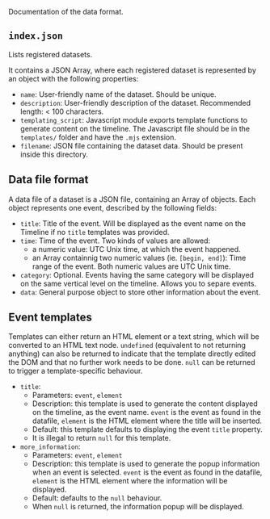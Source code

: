 Documentation of the data format.

## `index.json`
Lists registered datasets.

It contains a JSON Array, where each registered dataset is represented by an object with the following properties:
* `name`: User-friendly name of the dataset. Should be unique.
* `description`: User-friendly description of the dataset. Recommended length: < 100 characters.
* `templating_script`: Javascript module exports template functions to generate content on the timeline. The Javascript file should be in the `templates/` folder and have the `.mjs` extension.
* `filename`: JSON file containing the dataset data. Should be present inside this directory.

## Data file format
A data file of a dataset is a JSON file, containing an Array of objects. Each object represents one event, described by the following fields:
* `title`: Title of the event. Will be displayed as the event name on the Timeline if no `title` templates was provided.
* `time`: Time of the event. Two kinds of values are allowed:
  * a numeric value: UTC Unix time, at which the event happened.
  * an Array containnig two numeric values (ie. `[begin, end]`): Time range of the event. Both numeric values are UTC Unix time.
* `category`: Optional. Events having the same category will be displayed on the same vertical level on the timeline. Allows you to separe events.
* `data`: General purpose object to store other information about the event.

## Event templates
Templates can either return an HTML element or a text string, which will be converted to an HTML text node. `undefined` (equivalent to not returning anything) can also be returned to indicate that the template directly edited the DOM and that no further work needs to be done. `null` can be returned to trigger a template-specific behaviour.
* `title`:
  * Parameters: `event`, `element`
  * Description: this template is used to generate the content displayed on the timeline, as the event name. `event` is the event as found in the datafile, `element` is the HTML element where the title will be inserted.
  * Default: this template defaults to displaying the event `title` property.
  * It is illegal to return `null` for this template.
* `more_information`:
  * Parameters: `event`, `element`
  * Description: this template is used to generate the popup information when an event is selected. `event` is the event as found in the datafile, `element` is the HTML element where the information will be displayed.
  * Default: defaults to the `null` behaviour.
  * When `null` is returned, the information popup will be displayed.
